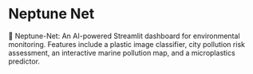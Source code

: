 # Neptune Net 
🔱 Neptune-Net: An AI-powered Streamlit dashboard for environmental monitoring. Features include a plastic image classifier, city pollution risk assessment, an interactive marine pollution map, and a microplastics predictor.
